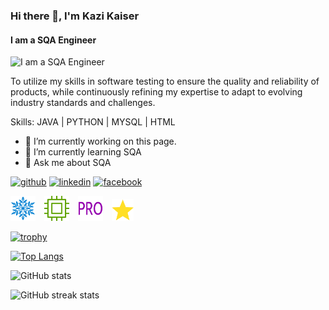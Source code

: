 ### Hi there 👋, I'm Kazi Kaiser
#### I am a SQA Engineer
![I am a SQA Engineer](https://media.licdn.com/dms/image/D5616AQEg_VqzWdxFcA/profile-displaybackgroundimage-shrink_350_1400/0/1709308694126?e=1714608000&v=beta&t=z0zCMhpt_ngmG0KIxkORsfmlr0txnX0u9PEA1bXPm8E)

To utilize my skills in software testing to ensure the quality and reliability of products, while continuously refining my expertise to adapt to evolving industry standards and challenges.

Skills: JAVA | PYTHON | MYSQL | HTML 

- 🔭 I’m currently working on this page. 
- 🌱 I’m currently learning SQA 
- 💬 Ask me about SQA 


[<img src='https://cdn.jsdelivr.net/npm/simple-icons@3.0.1/icons/github.svg' alt='github' height='40'>](https://github.com/kaiserkazi)  [<img src='https://cdn.jsdelivr.net/npm/simple-icons@3.0.1/icons/linkedin.svg' alt='linkedin' height='40'>](https://www.linkedin.com/in/kaiserkazi/)  [<img src='https://cdn.jsdelivr.net/npm/simple-icons@3.0.1/icons/facebook.svg' alt='facebook' height='40'>](https://www.facebook.com/kaiser.kazi)  

<a href='https://archiveprogram.github.com/'><img src='https://raw.githubusercontent.com/acervenky/animated-github-badges/master/assets/acbadge.gif' width='40' height='40'></a> <a href='https://docs.github.com/en/developers'><img src='https://raw.githubusercontent.com/acervenky/animated-github-badges/master/assets/devbadge.gif' width='40' height='40'></a> <a href='https://github.com/pricing'><img src='https://raw.githubusercontent.com/acervenky/animated-github-badges/master/assets/pro.gif' width='40' height='40'></a> <a href='https://stars.github.com/'><img src='https://raw.githubusercontent.com/acervenky/animated-github-badges/master/assets/starbadge.gif' width='35' height='35'></a> 

[![trophy](https://github-profile-trophy.vercel.app/?username=kaiserkazi)](https://github.com/ryo-ma/github-profile-trophy)

[![Top Langs](https://github-readme-stats.vercel.app/api/top-langs/?username=kaiserkazi)](https://github.com/anuraghazra/github-readme-stats)

![GitHub stats](https://github-readme-stats.vercel.app/api?username=kaiserkazi&show_icons=true&count_private=true)  

![GitHub streak stats](https://streak-stats.demolab.com/?user=kaiserkazi)  

